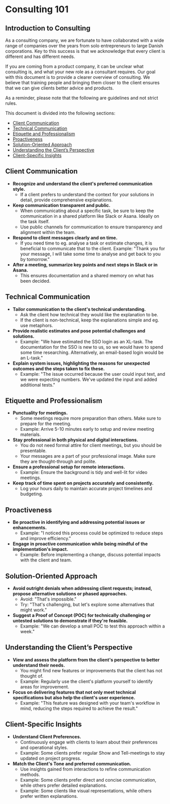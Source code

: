 Consulting 101
==============

Introduction to Consulting
--------------------------

As a consulting company, we are fortunate to have collaborated with a wide range of companies over the years from solo entrepreneurs to large Danish corporations. Key to this success is that we acknowledge that every client is different and has different needs.

If you are coming from a product company, it can be unclear what consulting is, and what your new role as a consultant requires. Our goal with this document is to provide a clearer overview of consulting. We believe that training people and bringing them closer to the client ensures that we can give clients better advice and products. 

As a reminder, please note that the following are guidelines and not strict rules.

This document is divided into the following sections:
- [Client Communication](#client-communication)
- [Technical Communication](#technical-communication)
- [Etiquette and Professionalism](#etiquette-and-professionalism)
- [Proactiveness](#proactiveness)
- [Solution-Oriented Approach](#solution-oriented-approach)
- [Understanding the Client’s Perspective](#understanding-the-clients-perspective)
- [Client-Specific Insights](#client-specific-insights)

Client Communication
--------------------

* **Recognize and understand the client's preferred communication style.**
  * If a client prefers to understand the context for your solutions in detail, provide comprehensive explanations.
* **Keep communication transparent and public.**
  * When communicating about a specific task, be sure to keep the communication in a shared platform like Slack or Asana. Ideally on the task itself.
  * Use public channels for communication to ensure transparency and alignment within the team.
* **Respond to client messages clearly and on time.**
  * If you need time to eg. analyse a task or estimate changes, it is beneficial to communicate that to the client. Example: "Thank you for your message, I will take some time to analyse and get back to you by tomorrow."
* **After a meeting, summarize key points and next steps in Slack or in Asana.**
  * This ensures documentation and a shared memory on what has been decided.

Technical Communication
----------------------------------

* **Tailor communication to the client's technical understanding.**
  * Ask the client how technical they would like the explanation to be.
  * If the client is non-technical, keep the explanations simple and eg. use metaphors.
* **Provide realistic estimates and pose potential challenges and solutions.**
  * Example: "We have estimated the SSO login as an XL-task. The documentation for the SSO is new to us, so we would have to spend some time researching. Alternatively, an email-based login would be an L-task."
* **Explain system issues, highlighting the reasons for unexpected outcomes and the steps taken to fix these.**
  * Example: "The issue occurred because the user could input text, and we were expecting numbers. We've updated the input and added additional tests."

Etiquette and Professionalism
-----------------------------

* **Punctuality for meetings.**
  * Some meetings require more preparation than others. Make sure to prepare for the meeting.
  * Example: Arrive 5-10 minutes early to setup and review meeting materials.
* **Stay professional in both physical and digital interactions.**
  * You do not need formal attire for client meetings, but you should be presentable.
  * Your messages are a part of your professional image. Make sure they are thought-through and polite.
* **Ensure a professional setup for remote interactions.**
  * Example: Ensure the background is tidy and well-lit for video meetings.
* **Keep track of time spent on projects accurately and consistently.**
  * Log your hours daily to maintain accurate project timelines and budgeting.

Proactiveness
-----------------------

* **Be proactive in identifying and addressing potential issues or enhancements.**
  * Example: "I noticed this process could be optimized to reduce steps and improve efficiency."
* **Engage in proactive communication while being mindful of the implementation's impact.**
  * Example: Before implementing a change, discuss potential impacts with the client and team.

Solution-Oriented Approach
--------------------------

* **Avoid outright denials when addressing client requests; instead, propose alternative solutions or phased approaches.**
  * Avoid: "That's impossible."
  * Try: "That's challenging, but let's explore some alternatives that might work."
* **Suggest a Proof of Concept (POC) for technically challenging or untested solutions to demonstrate if they're feasible.**
  * Example: "We can develop a small POC to test this approach within a week."

Understanding the Client’s Perspective
-------------------------------------------

* **View and assess the platform from the client's perspective to better understand their needs.**
  * You might find new features or improvements that the client has not thought of.
  * Example: Regularly use the client's platform yourself to identify areas for improvement.
* **Focus on delivering features that not only meet technical specifications but also help the client's user experience.**
  * Example: "This feature was designed with your team's workflow in mind, reducing the steps required to achieve the result."

Client-Specific Insights
------------------------

* **Understand Client Preferences.**
  * Continuously engage with clients to learn about their preferences and operational styles.
  * Example: Some clients prefer regular Show and Tell-meetings to stay updated on project progress.
* **Match the Client's Tone and preferred communication.**
  * Use insights gained from interactions to refine communication methods.
  * Example: Some clients prefer direct and concise communication, while others prefer detailed explanations.
  * Example: Some clients like visual representations, while others prefer written explanations.
